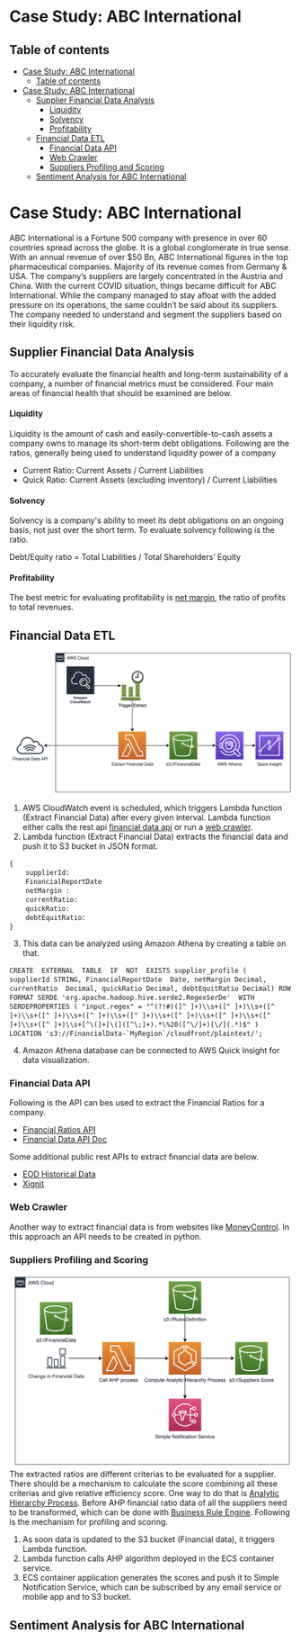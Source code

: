 
# Case Study: ABC International

## Table of contents
- [Case Study: ABC International](#case-study-abc-international)
  - [Table of contents](#table-of-contents)
- [Case Study: ABC International <a name="case-study"></a>](#case-study-abc-international-1)
  - [Supplier Financial Data Analysis <a name="supplier-financial-data"></a>](#supplier-financial-data-analysis)
      - [Liquidity](#liquidity)
      - [Solvency](#solvency)
      - [Profitability](#profitability)
  - [Financial Data ETL<a name="background-of-organization"></a>](#financial-data-etl)
    - [Financial Data API<a name="financial-data-api"></a>](#financial-data-api)
    - [Web Crawler <a name="web-crawler"></a>](#web-crawler)
    - [Suppliers Profiling and Scoring<a name="profiling-and-scoring"></a>](#suppliers-profiling-and-scoring)
  - [Sentiment Analysis for ABC International<a name="sentiment-analysis"></a>](#sentiment-analysis-for-abc-international)

# Case Study: ABC International <a name="case-study"></a>

ABC International is a Fortune 500 company with presence in over 60 countries spread across the globe. It is a global conglomerate in true sense. With an annual revenue of over $50 Bn, ABC International figures in the top pharmaceutical companies. Majority of its revenue comes from Germany & USA. The company’s suppliers are largely concentrated in the Austria and China. With the current COVID situation, things became difficult for ABC International. While the company managed to stay afloat with the added pressure on its operations, the same couldn’t be said about its suppliers. The company needed to understand and segment the suppliers based on their liquidity risk.

## Supplier Financial Data Analysis <a name="supplier-financial-data"></a>

To accurately evaluate the financial health and long-term sustainability of a company, a number of financial metrics must be considered. Four main areas of financial health that should be examined are below.
 #### Liquidity
 Liquidity is the amount of cash and easily-convertible-to-cash assets a company owns to manage its short-term debt obligations.
 Following are the ratios, generally being used to understand liquidity power of a company
 

 - Current Ratio: Current Assets / Current Liabilities
 - Quick Ratio:  Current Assets (excluding inventory) / Current Liabilities

 #### Solvency
 Solvency is a company's ability to meet its debt obligations on an ongoing basis, not just over the short term. To evaluate solvency following is the ratio.
 
Debt/Equity ratio = Total Liabilities​ / Total Shareholders’ Equity
#### Profitability
The best metric for evaluating profitability is [net margin](https://www.investopedia.com/terms/n/net_margin.asp), the ratio of profits to total revenues.

## Financial Data ETL<a name="background-of-organization"></a>

![AWS Financial Data Extraction and Load](https://github.com/vaibhavmaurya/abc-case-study/blob/master/images/FiancialDataETL.png)

 1. AWS CloudWatch event is scheduled, which triggers Lambda function (Extract Financial Data) after every given interval. Lambda function either calls the rest api [financial data api](#financial-data-api) or run a [web crawler](#web-crawler).
 2. Lambda function (Extract Financial Data) extracts the financial data and push it to S3 bucket in JSON format.

```
{
	supplierId:
	FinancialReportDate
	netMargin : 
	currentRatio:
	quickRatio:
	debtEquitRatio:
}

```

3. This data can be analyzed using Amazon Athena by creating a table on that.
```
CREATE  EXTERNAL  TABLE  IF  NOT  EXISTS supplier_profile (
supplierId STRING, FinancialReportDate  Date, netMargin Decimal, currentRatio  Decimal, quickRatio Decimal, debtEquitRatio Decimal) ROW  FORMAT SERDE 'org.apache.hadoop.hive.serde2.RegexSerDe'  WITH SERDEPROPERTIES ( "input.regex" = "^(?!#)([^ ]+)\\s+([^ ]+)\\s+([^ ]+)\\s+([^ ]+)\\s+([^ ]+)\\s+([^ ]+)\\s+([^ ]+)\\s+([^ ]+)\\s+([^ ]+)\\s+([^ ]+)\\s+[^\(]+[\(]([^\;]+).*\%20([^\/]+)[\/](.*)$" ) LOCATION 's3://FinancialData-`MyRegion`/cloudfront/plaintext/';
```

4. Amazon Athena database can be connected to AWS Quick Insight for data visualization.

### Financial Data API<a name="financial-data-api"></a>
Following is the API can bes used to extract the Financial Ratios for a company.
 - [Financial Ratios API](https://financialmodelingprep.com/developer/docs/financial-ratio-free-api/)
 - [Financial Data API Doc](https://financialmodelingprep.com/developer/docs/)

Some additional public rest APIs to extract financial data are below.
 - [EOD Historical Data](https://eodhistoricaldata.com/?gclid=CjwKCAjw88v3BRBFEiwApwLeveHx3vXgJffrP7KSfAlsSTmLtUmbYV4ODzp4YxE5lIh93eeb_wk9qhoCwQUQAvD_BwE)
 - [Xignit](https://www.xignite.com/product/factset-fundamentals-financials#/DeveloperResources/Request/GetFinancialStatements)

### Web Crawler <a name="web-crawler"></a>
Another way to extract financial data is from websites like [MoneyControl](https://www.moneycontrol.com/financials/cityonlineservices/ratiosVI/COS%23COS).
In this approach an API needs to be created in python.

### Suppliers Profiling and Scoring<a name="profiling-and-scoring"></a>

![profiling](https://github.com/vaibhavmaurya/abc-case-study/blob/master/images/profiling.png)
The extracted ratios are different criterias to be evaluated for a supplier. There should be a mechanism to calculate the score combining all these criterias and give relative efficiency score.
One way to do that is [Analytic Hierarchy Process](https://www.pmi.org/learning/library/analytic-hierarchy-process-prioritize-projects-6608#:~:text=The%20multi%2Dcriteria%20programming%20made,the%201970s%20by%20Thomas%20L.).
Before AHP financial ratio data of all the suppliers need to be transformed, which can be done with [Business Rule Engine](https://github.com/venmo/business-rules). Following is the mechanism for profiling and scoring.
1. As soon data is updated to the S3 bucket (Financial data), it triggers Lambda function.
2. Lambda function calls AHP algorithm deployed in the ECS container service.
3. ECS container application generates the scores and push it to Simple Notification Service, which can be subscribed by any email service or mobile app and to S3 bucket.

## Sentiment Analysis for ABC International<a name="sentiment-analysis"></a>


 


